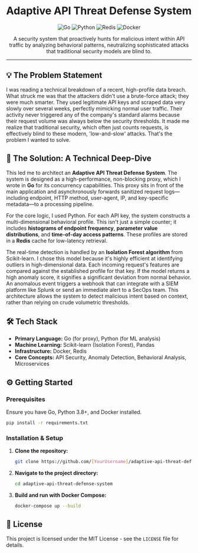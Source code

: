 
# Adaptive API Threat Defense System

<p align="center">
  <img src="https://img.shields.io/badge/Go-00ADD8?style=for-the-badge&logo=go&logoColor=white" alt="Go"/>
  <img src="https://img.shields.io/badge/Python-3776AB?style=for-the-badge&logo=python&logoColor=white" alt="Python"/>
  <img src="https://img.shields.io/badge/Redis-DC382D?style=for-the-badge&logo=redis&logoColor=white" alt="Redis"/>
  <img src="https://img.shields.io/badge/Docker-2496ED?style=for-the-badge&logo=docker&logoColor=white" alt="Docker"/>
</p>

<p align="center">
  A security system that proactively hunts for malicious intent within API traffic by analyzing behavioral patterns, neutralizing sophisticated attacks that traditional security models are blind to.
</p>

---

## 💡 The Problem Statement

I was reading a technical breakdown of a recent, high-profile data breach. What struck me was that the attackers didn't use a brute-force attack; they were much smarter. They used legitimate API keys and scraped data very slowly over several weeks, perfectly mimicking normal user traffic. Their activity never triggered any of the company's standard alarms because their request volume was always below the security thresholds. It made me realize that traditional security, which often just counts requests, is effectively blind to these modern, 'low-and-slow' attacks. That's the problem I wanted to solve.

## 🚀 The Solution: A Technical Deep-Dive

This led me to architect an **Adaptive API Threat Defense System**. The system is designed as a high-performance, non-blocking proxy, which I wrote in **Go** for its concurrency capabilities. This proxy sits in front of the main application and asynchronously forwards sanitized request logs—including endpoint, HTTP method, user-agent, IP, and key-specific metadata—to a processing pipeline.

For the core logic, I used Python. For each API key, the system constructs a multi-dimensional behavioral profile. This isn't just a simple counter; it includes **histograms of endpoint frequency**, **parameter value distributions**, and **time-of-day access patterns**. These profiles are stored in a **Redis** cache for low-latency retrieval.

The real-time detection is handled by an **Isolation Forest algorithm** from Scikit-learn. I chose this model because it's highly efficient at identifying outliers in high-dimensional data. Each incoming request's features are compared against the established profile for that key. If the model returns a high anomaly score, it signifies a significant deviation from normal behavior. An anomalous event triggers a webhook that can integrate with a SIEM platform like Splunk or send an immediate alert to a SecOps team. This architecture allows the system to detect malicious intent based on context, rather than relying on crude volumetric thresholds.

## 🛠️ Tech Stack

- **Primary Language:** Go (for proxy), Python (for ML analysis)
- **Machine Learning:** Scikit-learn (Isolation Forest), Pandas
- **Infrastructure:** Docker, Redis
- **Core Concepts:** API Security, Anomaly Detection, Behavioral Analysis, Microservices

## ⚙️ Getting Started

### Prerequisites

Ensure you have Go, Python 3.8+, and Docker installed.

```bash
pip install -r requirements.txt
```

### Installation & Setup

1.  **Clone the repository:**
    ```bash
    git clone https://github.com/[YourUsername]/adaptive-api-threat-defense-system.git
    ```
2.  **Navigate to the project directory:**
    ```bash
    cd adaptive-api-threat-defense-system
    ```
3.  **Build and run with Docker Compose:**
    ```bash
    docker-compose up --build
    ```

## 📜 License

This project is licensed under the MIT License - see the `LICENSE` file for details.
